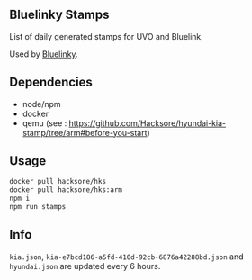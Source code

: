 ## Bluelinky Stamps

List of daily generated stamps for UVO and Bluelink.

Used by [Bluelinky](https://github.com/Hacksore/bluelinky).

## Dependencies

- node/npm
- docker
- qemu (see : https://github.com/Hacksore/hyundai-kia-stamp/tree/arm#before-you-start)

## Usage

```bash
docker pull hacksore/hks
docker pull hacksore/hks:arm
npm i
npm run stamps
```

## Info

`kia.json`, `kia-e7bcd186-a5fd-410d-92cb-6876a42288bd.json` and `hyundai.json` are updated every 6 hours.
